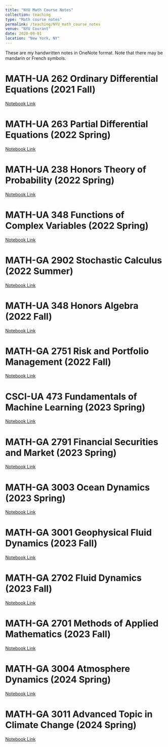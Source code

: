 ```yaml
---
title: "NYU Math Course Notes"
collection: teaching
type: "Math course notes"
permalink: /teaching/NYU_math_course_notes
venue: "NYU Courant"
date: 2020-09-01
location: "New York, NY"
---
```


These are my handwritten notes in OneNote format. Note that there may be mandarin or French symbols.

MATH-UA 262 Ordinary Differential Equations (2021 Fall)
======
[Notebook Link](https://1drv.ms/o/s!ApvgpVLieaoegRT5bIdi9m-BYKld?e=tLKtXx)

MATH-UA 263 Partial Differential Equations (2022 Spring)
======
[Notebook Link](https://1drv.ms/o/s!AjZWUdNTd1V4omjzANi7xyqVZWMI?e=XXO5we)

MATH-UA 238 Honors Theory of Probability (2022 Spring)
======
[Notebook Link](https://1drv.ms/o/s!AjZWUdNTd1V4omQCbY6nzZymFaUe?e=SOB3jv)

MATH-UA 348 Functions of Complex Variables (2022 Spring)
======
[Notebook Link](https://1drv.ms/o/s!AjZWUdNTd1V4omB4odoVG6eucNH_?e=vE4aiP)

MATH-GA 2902 Stochastic Calculus (2022 Summer)
======
[Notebook Link](https://1drv.ms/o/s!AjZWUdNTd1V4owwW3i_oNBt66i9C?e=pMoVfh)

MATH-UA 348 Honors Algebra (2022 Fall)
======
[Notebook Link](https://1drv.ms/o/s!ApvgpVLieaoegWBvJAt_kcmVUlv1?e=dz4BpZ)

MATH-GA 2751 Risk and Portfolio Management (2022 Fall)
======
[Notebook Link](https://1drv.ms/o/s!ApvgpVLieaoegXP1ML0z8pNqQG3y?e=SjK0Q5)

CSCI-UA 473	Fundamentals of Machine Learning (2023 Spring)
======
[Notebook Link](https://1drv.ms/o/s!ApvgpVLieaoem25Nr4gbPTbbLgZE?e=S7HCg9)

MATH-GA 2791 Financial Securities and Market (2023 Spring)
======
[Notebook Link](https://1drv.ms/o/s!ApvgpVLieaoem3f7h-RFIXk0FlwP?e=jmjiTv)

MATH-GA 3003 Ocean Dynamics (2023 Spring)
======
[Notebook Link](https://1drv.ms/o/s!ApvgpVLieaoenX4YtBcDv8LsgaDE?e=SZpJQb)


MATH-GA 3001	Geophysical Fluid Dynamics (2023 Fall)
======
[Notebook Link](https://1drv.ms/o/s!ApvgpVLieaoe3Ga6uSVCmzeoLRGS?e=0Xfw3J)

MATH-GA 2702	Fluid Dynamics (2023 Fall)
======
[Notebook Link](https://1drv.ms/o/s!ApvgpVLieaoem3uB1JKMDWD5dvX3?e=VdVYrS)


MATH-GA 2701	Methods of Applied Mathematics (2023 Fall)
======
[Notebook Link](https://1drv.ms/o/s!ApvgpVLieaoe3GsxVlcdII9ozWGc?e=luZTIs)


MATH-GA 3004	Atmosphere Dynamics (2024 Spring)
======
[Notebook Link](https://1drv.ms/o/s!AjZWUdNTd1V4gcpgsVlyn0acTlnB_Q?e=INE1EE)

MATH-GA 3011	Advanced Topic in Climate Change (2024 Spring)
======
[Notebook Link](https://1drv.ms/o/s!AjZWUdNTd1V4gcpKl6b4nXG6jaI-6A?e=IL7qTg)

